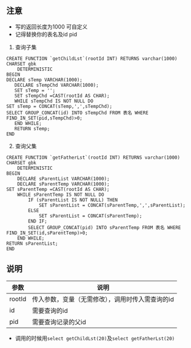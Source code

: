 ## 注意

  * 写的返回长度为1000 可自定义
  * 记得替换你的表名及id pid
  
1. 查询子集

```
CREATE FUNCTION `getChildLst`(rootId INT) RETURNS varchar(1000) CHARSET gbk
    DETERMINISTIC
BEGIN
DECLARE sTemp VARCHAR(1000);
   DECLARE sTempChd VARCHAR(1000);
   SET sTemp = '';
   SET sTempChd =CAST(rootId AS CHAR);
   WHILE sTempChd IS NOT NULL DO
SET sTemp = CONCAT(sTemp,',',sTempChd);
SELECT GROUP_CONCAT(id) INTO sTempChd FROM 表名 WHERE FIND_IN_SET(pid,sTempChd)>0;
   END WHILE;
   RETURN sTemp;
END
```

2. 查询父集

```
CREATE FUNCTION `getFatherLst`(rootId INT) RETURNS varchar(1000) CHARSET gbk
    DETERMINISTIC
BEGIN 
    DECLARE sParentList VARCHAR(1000); 
    DECLARE sParentTemp VARCHAR(1000); 
SET sParentTemp =CAST(rootId AS CHAR); 
    WHILE sParentTemp IS NOT NULL DO 
        IF (sParentList IS NOT NULL) THEN 
            SET sParentList = CONCAT(sParentTemp,',',sParentList); 
        ELSE 
            SET sParentList = CONCAT(sParentTemp); 
        END IF; 
        SELECT GROUP_CONCAT(pid) INTO sParentTemp FROM 表名 WHERE FIND_IN_SET(id,sParentTemp)>0; 
    END WHILE; 
RETURN sParentList; 
END
```

## 说明

|参数|说明|
|--|--|
| rootId |	传入参数，变量（无需修改），调用时传入需查询的id|
| id |	需要查询的id |
| pid	| 需要查询记录的父id |

+ 调用的时候用`select getChildLst(20)`及`select getFatherLst(20)`
